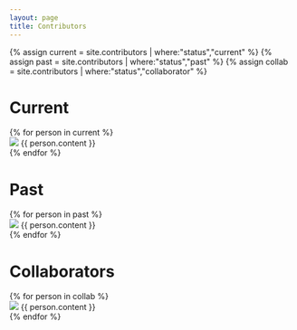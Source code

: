 ```yaml
---
layout: page
title: Contributors
---
```


{% assign current = site.contributors | where:"status","current" %}
{% assign past = site.contributors | where:"status","past" %}
{% assign collab = site.contributors | where:"status","collaborator" %}

<!-- is this as sleek as possible, or can it be further optimized? AV -->

# Current
<div class="posts">
  {% for person in current %}
    <article>
      <span><img src="assets/images/headshots/{{person.image}}" /></span>
      {{ person.content }}
    </article>
  {% endfor %}
</div>

# Past
<div class="posts">
  {% for person in past %}
    <article>
      <span><img src="assets/images/headshots/{{person.image}}" /></span>
      {{ person.content }}
    </article>
  {% endfor %}
</div>

# Collaborators
<div class="posts">
  {% for person in collab %}
    <article>
      <span><img src="assets/images/headshots/{{person.image}}" /></span>
      {{ person.content }}
    </article>
  {% endfor %}
</div>
